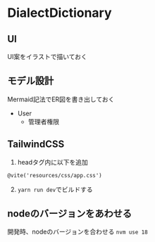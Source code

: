 # DialectDictionary

## UI
UI案をイラストで描いておく

## モデル設計
Mermaid記法でER図を書き出しておく

- User
  - 管理者権限

## TailwindCSS
1. headタグ内に以下を追加
```
@vite('resources/css/app.css')
```
2. `yarn run dev`でビルドする

## nodeのバージョンをあわせる
開発時、nodeのバージョンを合わせる
`nvm use 18`